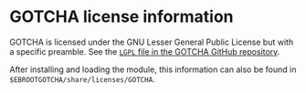# GOTCHA license information

GOTCHA is licensed under the GNU Lesser General Public License but with a 
specific preamble. See the
[`LGPL` file in the GOTCHA GitHub repository](https://github.com/LLNL/GOTCHA/blob/develop/LGPL).

After installing and loading the module, this information can also be found in
`$EBROOTGOTCHA/share/licenses/GOTCHA`.
